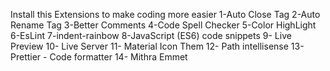 Install this Extensions to make coding more easier
1-Auto Close Tag
2-Auto Rename Tag
3-Better Comments
4-Code Spell Checker
5-Color HighLight
6-EsLint
7-indent-rainbow
8-JavaScript (ES6) code snippets
9- Live Preview 
10- Live Server
11- Material Icon Them
12- Path intellisense
13- Prettier - Code formatter
14- Mithra Emmet